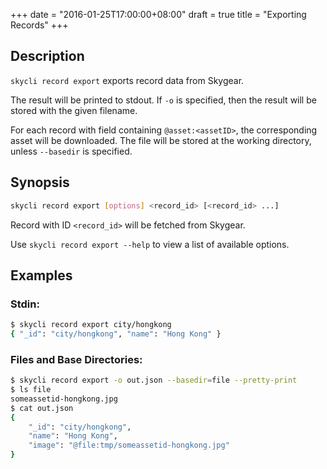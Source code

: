 +++
date = "2016-01-25T17:00:00+08:00"
draft = true
title = "Exporting Records"
+++

## Description
`skycli record export` exports record data from Skygear.

The result will be printed to stdout. If `-o` is specified, then the result will be stored with the given filename.

For each record with field containing `@asset:<assetID>`, the corresponding
asset will be downloaded. The file will be stored at the working directory,
unless `--basedir` is specified.

## Synopsis

```bash
skycli record export [options] <record_id> [<record_id> ...]
```

Record with ID `<record_id>` will be fetched from Skygear.

Use `skycli record export --help` to view a list of available options.

## Examples

### Stdin:
```bash
$ skycli record export city/hongkong
{ "_id": "city/hongkong", "name": "Hong Kong" }
```

### Files and Base Directories:
```bash
$ skycli record export -o out.json --basedir=file --pretty-print
$ ls file
someassetid-hongkong.jpg
$ cat out.json
{ 
    "_id": "city/hongkong",
    "name": "Hong Kong",
    "image": "@file:tmp/someassetid-hongkong.jpg" 
}
```
